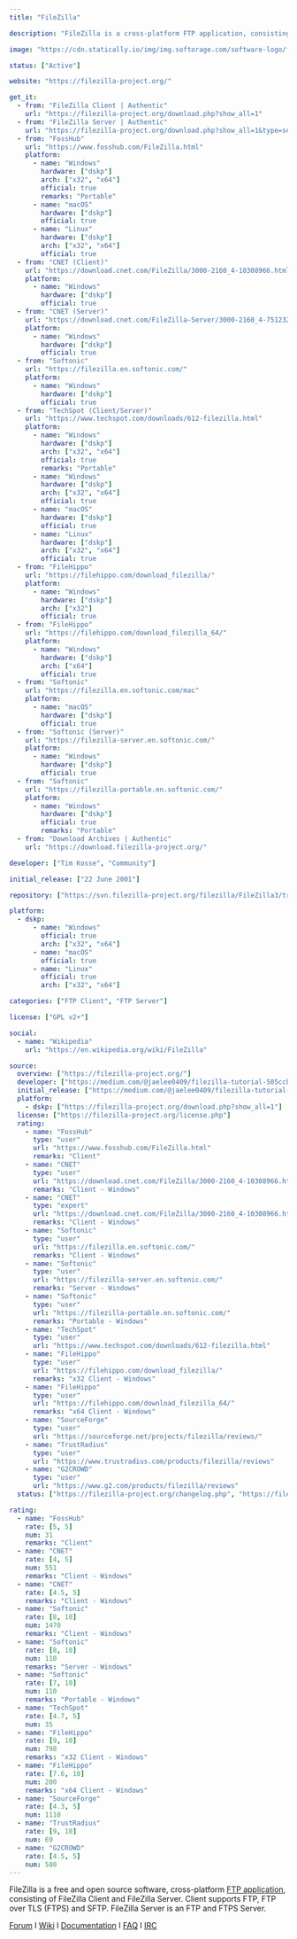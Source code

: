 ```yaml
---
title: "FileZilla"

description: "FileZilla is a cross-platform FTP application, consisting of FileZilla Client and FileZilla Server"

image: "https://cdn.statically.io/img/img.softorage.com/software-logo/filezilla.png?h=64"

status: ["Active"]

website: "https://filezilla-project.org/"

get_it:
  - from: "FileZilla Client | Authentic"
    url: "https://filezilla-project.org/download.php?show_all=1"
  - from: "FileZilla Server | Authentic"
    url: "https://filezilla-project.org/download.php?show_all=1&type=server"
  - from: "FossHub"
    url: "https://www.fosshub.com/FileZilla.html"
    platform:
      - name: "Windows"
        hardware: ["dskp"]
        arch: ["x32", "x64"]
        official: true
        remarks: "Portable"
      - name: "macOS"
        hardware: ["dskp"]
        official: true
      - name: "Linux"
        hardware: ["dskp"]
        arch: ["x32", "x64"]
        official: true
  - from: "CNET (Client)"
    url: "https://download.cnet.com/FileZilla/3000-2160_4-10308966.html"
    platform:
      - name: "Windows"
        hardware: ["dskp"]
        official: true
  - from: "CNET (Server)"
    url: "https://download.cnet.com/FileZilla-Server/3000-2160_4-75123212.html"
    platform:
      - name: "Windows"
        hardware: ["dskp"]
        official: true
  - from: "Softonic"
    url: "https://filezilla.en.softonic.com/"
    platform:
      - name: "Windows"
        hardware: ["dskp"]
        official: true
  - from: "TechSpot (Client/Server)"
    url: "https://www.techspot.com/downloads/612-filezilla.html"
    platform:
      - name: "Windows"
        hardware: ["dskp"]
        arch: ["x32", "x64"]
        official: true
        remarks: "Portable"
      - name: "Windows"
        hardware: ["dskp"]
        arch: ["x32", "x64"]
        official: true
      - name: "macOS"
        hardware: ["dskp"]
        official: true
      - name: "Linux"
        hardware: ["dskp"]
        arch: ["x32", "x64"]
        official: true
  - from: "FileHippo"
    url: "https://filehippo.com/download_filezilla/"
    platform:
      - name: "Windows"
        hardware: ["dskp"]
        arch: ["x32"]
        official: true
  - from: "FileHippo"
    url: "https://filehippo.com/download_filezilla_64/"
    platform:
      - name: "Windows"
        hardware: ["dskp"]
        arch: ["x64"]
        official: true
  - from: "Softonic"
    url: "https://filezilla.en.softonic.com/mac"
    platform:
      - name: "macOS"
        hardware: ["dskp"]
        official: true
  - from: "Softonic (Server)"
    url: "https://filezilla-server.en.softonic.com/"
    platform:
      - name: "Windows"
        hardware: ["dskp"]
        official: true
  - from: "Softonic"
    url: "https://filezilla-portable.en.softonic.com/"
    platform:
      - name: "Windows"
        hardware: ["dskp"]
        official: true
        remarks: "Portable"
  - from: "Download Archives | Authentic"
    url: "https://download.filezilla-project.org/"

developer: ["Tim Kosse", "Community"]

initial_release: ["22 June 2001"]

repository: ["https://svn.filezilla-project.org/filezilla/FileZilla3/trunk/", "https://svn.filezilla-project.org/svn/FileZilla3/trunk/"]

platform:
  - dskp:
      - name: "Windows"
        official: true
        arch: ["x32", "x64"]
      - name: "macOS"
        official: true
      - name: "Linux"
        official: true
        arch: ["x32", "x64"]

categories: ["FTP Client", "FTP Server"]

license: ["GPL v2+"]

social:
  - name: "Wikipedia"
    url: "https://en.wikipedia.org/wiki/FileZilla"

source:
  overview: ["https://filezilla-project.org/"]
  developer: ["https://medium.com/@jaelee0409/filezilla-tutorial-505ccb10817d", "https://web.archive.org/web/20091001110046/http://filezilla.sourceforge.net:80/documentation/history.htm"]
  initial_release: ["https://medium.com/@jaelee0409/filezilla-tutorial-505ccb10817d"]
  platform:
    - dskp: ["https://filezilla-project.org/download.php?show_all=1"]
  license: ["https://filezilla-project.org/license.php"]
  rating:
    - name: "FossHub"
      type: "user"
      url: "https://www.fosshub.com/FileZilla.html"
      remarks: "Client"
    - name: "CNET"
      type: "user"
      url: "https://download.cnet.com/FileZilla/3000-2160_4-10308966.html"
      remarks: "Client - Windows"
    - name: "CNET"
      type: "expert"
      url: "https://download.cnet.com/FileZilla/3000-2160_4-10308966.html"
      remarks: "Client - Windows"
    - name: "Softonic"
      type: "user"
      url: "https://filezilla.en.softonic.com/"
      remarks: "Client - Windows"
    - name: "Softonic"
      type: "user"
      url: "https://filezilla-server.en.softonic.com/"
      remarks: "Server - Windows"
    - name: "Softonic"
      type: "user"
      url: "https://filezilla-portable.en.softonic.com/"
      remarks: "Portable - Windows"
    - name: "TechSpot"
      type: "user"
      url: "https://www.techspot.com/downloads/612-filezilla.html"
    - name: "FileHippo"
      type: "user"
      url: "https://filehippo.com/download_filezilla/"
      remarks: "x32 Client - Windows"
    - name: "FileHippo"
      type: "user"
      url: "https://filehippo.com/download_filezilla_64/"
      remarks: "x64 Client - Windows"
    - name: "SourceForge"
      type: "user"
      url: "https://sourceforge.net/projects/filezilla/reviews/"
    - name: "TrustRadius"
      type: "user"
      url: "https://www.trustradius.com/products/filezilla/reviews"
    - name: "G2CROWD"
      type: "user"
      url: "https://www.g2.com/products/filezilla/reviews"
  status: ["https://filezilla-project.org/changelog.php", "https://filezilla-project.org/versions.php"]

rating:
  - name: "FossHub"
    rate: [5, 5]
    num: 31
    remarks: "Client"
  - name: "CNET"
    rate: [4, 5]
    num: 551
    remarks: "Client - Windows"
  - name: "CNET"
    rate: [4.5, 5]
    remarks: "Client - Windows"
  - name: "Softonic"
    rate: [8, 10]
    num: 1470
    remarks: "Client - Windows"
  - name: "Softonic"
    rate: [8, 10]
    num: 110
    remarks: "Server - Windows"
  - name: "Softonic"
    rate: [7, 10]
    num: 110
    remarks: "Portable - Windows"
  - name: "TechSpot"
    rate: [4.7, 5]
    num: 35
  - name: "FileHippo"
    rate: [9, 10]
    num: 798
    remarks: "x32 Client - Windows"
  - name: "FileHippo"
    rate: [7.6, 10]
    num: 200
    remarks: "x64 Client - Windows"
  - name: "SourceForge"
    rate: [4.3, 5]
    num: 1110
  - name: "TrustRadius"
    rate: [9, 10]
    num: 69
  - name: "G2CROWD"
    rate: [4.5, 5]
    num: 580
---
```

  FileZilla is a free and open source software, cross-platform [FTP application](/categories/ftp-client/), consisting of FileZilla Client and FileZilla Server. Client supports FTP, FTP over TLS (FTPS) and SFTP. FileZilla Server is an FTP and FTPS Server.
  
  [Forum](https://forum.filezilla-project.org/)  I  [Wiki](https://wiki.filezilla-project.org/Main_Page)  I  [Documentation](https://wiki.filezilla-project.org/Documentation)  I  [FAQ](https://filezilla-project.org/faq.php)  I  [IRC](https://webchat.freenode.net/?channels=filezilla)
